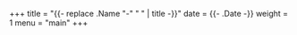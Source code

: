 +++
title = "{{- replace .Name "-" " " | title -}}"
date = {{- .Date -}}
weight = 1
menu = "main"
+++
